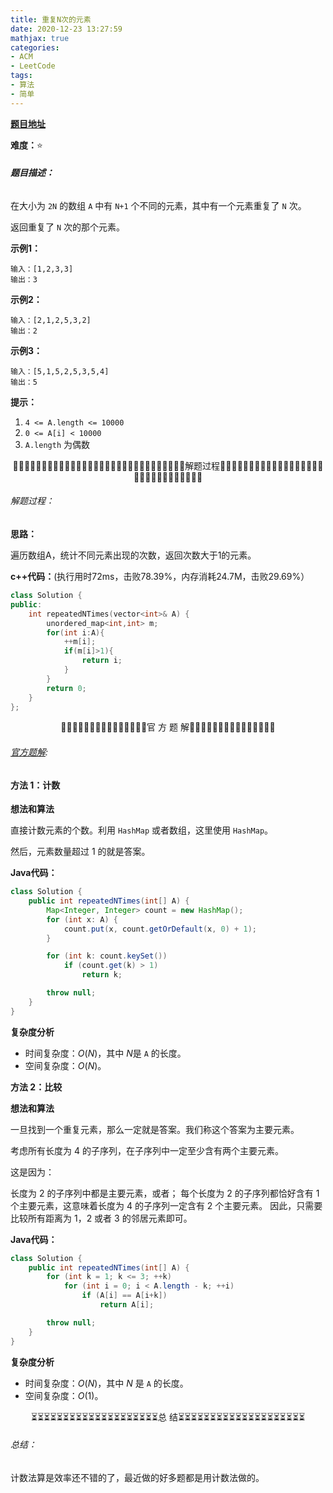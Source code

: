 ```yaml
---
title: 重复N次的元素
date: 2020-12-23 13:27:59
mathjax: true
categories:
- ACM
- LeetCode
tags:
- 算法
- 简单
---
```


**[题目地址](https://leetcode-cn.com/problems/n-repeated-element-in-size-2n-array/)**

**难度：**⭐

###### **题目描述：**

在大小为 `2N` 的数组 `A` 中有 `N+1` 个不同的元素，其中有一个元素重复了 `N` 次。

返回重复了 `N` 次的那个元素。

<!-- more -->

**示例1：**

```
输入：[1,2,3,3]
输出：3
```

**示例2：**

```
输入：[2,1,2,5,3,2]
输出：2
```

**示例3：**

```
输入：[5,1,5,2,5,3,5,4]
输出：5
```

**提示：**

1. `4 <= A.length <= 10000`
2. `0 <= A[i] < 10000`
3. `A.length` 为偶数

<center>🙋‍♂️🙋‍♂️🙋‍♂️🙋‍♂️🙋‍♂️🙋‍♂️🙋‍♂️🙋‍♂️🙋‍♂️🙋‍♂️🙋‍♂️🙋‍♂️🙋‍♂️🙋‍♂️🙋‍♂️解题过程🙋‍♂️🙋‍♂️🙋‍♂️🙋‍♂️🙋‍♂️🙋‍♂️🙋‍♂️🙋‍♂️🙋‍♂️🙋‍♂️🙋‍♂️🙋‍♂️🙋‍♂️🙋‍♂️🙋‍♂️</center>

###### 解题过程：

**思路：**

遍历数组A，统计不同元素出现的次数，返回次数大于1的元素。

**c++代码：**(执行用时72ms，击败78.39%，内存消耗24.7M，击败29.69%）

```c++
class Solution {
public:
    int repeatedNTimes(vector<int>& A) {
        unordered_map<int,int> m;
        for(int i:A){
            ++m[i];
            if(m[i]>1){
                return i;
            }
        }
        return 0;
    }
};
```



<center>💎💎💎💎💎💎💎💎💎💎💎💎💎💎💎官 方 题 解💎💎💎💎💎💎💎💎💎💎💎💎💎💎💎</center>

###### [官方题解](https://leetcode-cn.com/problems/n-repeated-element-in-size-2n-array/solution/zhong-fu-n-ci-de-yuan-su-by-leetcode/):

#### 方法 1：计数

**想法和算法**

直接计数元素的个数。利用 `HashMap` 或者数组，这里使用 `HashMap`。

然后，元素数量超过 1 的就是答案。

**Java代码：**

```java
class Solution {
    public int repeatedNTimes(int[] A) {
        Map<Integer, Integer> count = new HashMap();
        for (int x: A) {
            count.put(x, count.getOrDefault(x, 0) + 1);
        }

        for (int k: count.keySet())
            if (count.get(k) > 1)
                return k;

        throw null;
    }
}
```

**复杂度分析**

- 时间复杂度：$O(N)$，其中 $N$是 `A` 的长度。
- 空间复杂度：$O(N)$。

**方法 2：比较**

**想法和算法**

一旦找到一个重复元素，那么一定就是答案。我们称这个答案为主要元素。

考虑所有长度为 4 的子序列，在子序列中一定至少含有两个主要元素。

这是因为：

长度为 2 的子序列中都是主要元素，或者；
每个长度为 2 的子序列都恰好含有 1 个主要元素，这意味着长度为 4 的子序列一定含有 2 个主要元素。
因此，只需要比较所有距离为 1，2 或者 3 的邻居元素即可。

**Java代码：**

```java
class Solution {
    public int repeatedNTimes(int[] A) {
        for (int k = 1; k <= 3; ++k)
            for (int i = 0; i < A.length - k; ++i)
                if (A[i] == A[i+k])
                    return A[i];

        throw null;
    }
}
```

**复杂度分析**

- 时间复杂度：$O(N)$，其中 $N$ 是 `A` 的长度。
- 空间复杂度：$O(1)$。



<center>⏳⏳⏳⏳⏳⏳⏳⏳⏳⏳⏳⏳⏳⏳⏳⏳⏳⏳⏳⏳总 结⏳⏳⏳⏳⏳⏳⏳⏳⏳⏳⏳⏳⏳⏳⏳⏳⏳⏳⏳⏳</center>

###### 总结：

计数法算是效率还不错的了，最近做的好多题都是用计数法做的。

